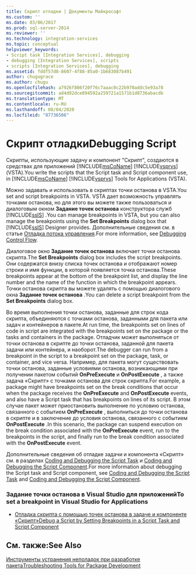 ```yaml
---
title: Скрипт отладки | Документы Майкрософт
ms.custom: ''
ms.date: 03/06/2017
ms.prod: sql-server-2014
ms.reviewer: ''
ms.technology: integration-services
ms.topic: conceptual
helpviewer_keywords:
- Script task [Integration Services], debugging
- debugging [Integration Services], scripts
- scripts [Integration Services], debugging
ms.assetid: fddf57d8-8607-4f88-85a0-1b683087b491
author: chugugrace
ms.author: chugu
ms.openlocfilehash: a7926f806f20f76c7aaac0c22b970addc5e93a78
ms.sourcegitcommit: ad4d92dce894592a259721a1571b1d8736abacdb
ms.translationtype: MT
ms.contentlocale: ru-RU
ms.lasthandoff: 08/04/2020
ms.locfileid: "87736506"
---
```

# <a name="debugging-script"></a><span data-ttu-id="86426-102">Скрипт отладки</span><span class="sxs-lookup"><span data-stu-id="86426-102">Debugging Script</span></span>
  <span data-ttu-id="86426-103">Скрипты, использующие задачу и компонент "Скрипт", создаются в средствах для приложений [!INCLUDE[msCoName](../../includes/msconame-md.md)] [!INCLUDE[vsprvs](../../includes/vsprvs-md.md)] (VSTA).</span><span class="sxs-lookup"><span data-stu-id="86426-103">You write the scripts that the Script task and Script component use, in [!INCLUDE[msCoName](../../includes/msconame-md.md)] [!INCLUDE[vsprvs](../../includes/vsprvs-md.md)] Tools for Applications (VSTA).</span></span>  
  
 <span data-ttu-id="86426-104">Можно задавать и использовать в скриптах точки останова в VSTA.</span><span class="sxs-lookup"><span data-stu-id="86426-104">You set and script breakpoints in VSTA.</span></span> <span data-ttu-id="86426-105">VSTA дает возможность управлять точками останова, но для этого вы можете также пользоваться и диалоговым окном **Задание точек останова** конструктора служб [!INCLUDE[ssIS](../../includes/ssis-md.md)] .</span><span class="sxs-lookup"><span data-stu-id="86426-105">You can manage breakpoints in VSTA, but you can also manage the breakpoints using the **Set Breakpoints** dialog box that [!INCLUDE[ssIS](../../includes/ssis-md.md)] Designer provides.</span></span> <span data-ttu-id="86426-106">Дополнительные сведения см. в статье [Отладка потока управления](debugging-control-flow.md).</span><span class="sxs-lookup"><span data-stu-id="86426-106">For more information, see [Debugging Control Flow](debugging-control-flow.md).</span></span>  
  
 <span data-ttu-id="86426-107">Диалоговое окно **Задание точек останова** включает точки останова скрипта.</span><span class="sxs-lookup"><span data-stu-id="86426-107">The **Set Breakpoints** dialog box includes the script breakpoints.</span></span> <span data-ttu-id="86426-108">Они содержатся внизу списка точек останова и отображают номер строки и имя функции, в которой появляется точка останова.</span><span class="sxs-lookup"><span data-stu-id="86426-108">These breakpoints appear at the bottom of the breakpoint list, and display the line number and the name of the function in which the breakpoint appears.</span></span> <span data-ttu-id="86426-109">Точки останова скрипта вы можете удалять с помощью диалогового окна **Задание точек останова** .</span><span class="sxs-lookup"><span data-stu-id="86426-109">You can delete a script breakpoint from the **Set Breakpoints** dialog box.</span></span>  
  
 <span data-ttu-id="86426-110">Во время выполнения точки останова, заданные для строк кода скрипта, объединяются с точками останова, заданными для пакета или задач и контейнеров в пакете.</span><span class="sxs-lookup"><span data-stu-id="86426-110">At run time, the breakpoints set on lines of code in script are integrated with the breakpoints set on the package or the tasks and containers in the package.</span></span> <span data-ttu-id="86426-111">Отладчик может выполняться от точки останова в скрипте до точки останова, заданной для пакета задачи или контейнера, и наоборот.</span><span class="sxs-lookup"><span data-stu-id="86426-111">The debugger can run from a breakpoint in the script to a breakpoint set on the package, task, or container, and vice versa.</span></span> <span data-ttu-id="86426-112">Например, для пакета могут существовать точки останова, заданные условиями останова, возникающими при получении пакетом событий **OnPreExecute** и **OnPostExecute** , а также задача «Скрипт» с точками останова для строк скрипта.</span><span class="sxs-lookup"><span data-stu-id="86426-112">For example, a package might have breakpoints set on the break conditions that occur when the package receives the **OnPreExecute** and **OnPostExecute** events, and also have a Script task that has breakpoints on lines of its script.</span></span> <span data-ttu-id="86426-113">В этом случае пакет может приостановить выполнение по условию останова, связанного с событием **OnPreExecute** , выполниться до точки останова в скрипте и в заключение до условия останова, связанного с событием **OnPostExecute** .</span><span class="sxs-lookup"><span data-stu-id="86426-113">In this scenario, the package can suspend execution on the break condition associated with the **OnPreExecute** event, run to the breakpoints in the script, and finally run to the break condition associated with the **OnPostExecute** event.</span></span>  
  
 <span data-ttu-id="86426-114">Дополнительные сведения об отладке задачи и компонента «Скрипт» см. в разделах [Coding and Debugging the Script Task](../extending-packages-scripting/task/coding-and-debugging-the-script-task.md) и [Coding and Debugging the Script Component](../extending-packages-scripting/data-flow-script-component/coding-and-debugging-the-script-component.md).</span><span class="sxs-lookup"><span data-stu-id="86426-114">For more information about debugging the Script task and Script component, see [Coding and Debugging the Script Task](../extending-packages-scripting/task/coding-and-debugging-the-script-task.md) and [Coding and Debugging the Script Component](../extending-packages-scripting/data-flow-script-component/coding-and-debugging-the-script-component.md).</span></span>  
  
### <a name="to-set-a-breakpoint-in-visual-studio-for-applications"></a><span data-ttu-id="86426-115">Задание точки останова в Visual Studio для приложений</span><span class="sxs-lookup"><span data-stu-id="86426-115">To set a breakpoint in Visual Studio for Applications</span></span>  
  
-   [<span data-ttu-id="86426-116">Отладка скрипта с помощью точек останова в задаче и компоненте «Скрипт»</span><span class="sxs-lookup"><span data-stu-id="86426-116">Debug a Script by Setting Breakpoints in a Script Task and Script Component</span></span>](../extending-packages-scripting/debug-a-script-by-setting-breakpoints-in-a-script-task-and-script-component.md)  
  
## <a name="see-also"></a><span data-ttu-id="86426-117">См. также:</span><span class="sxs-lookup"><span data-stu-id="86426-117">See Also</span></span>  
 [<span data-ttu-id="86426-118">Инструменты устранения неполадок при разработке пакета</span><span class="sxs-lookup"><span data-stu-id="86426-118">Troubleshooting Tools for Package Development</span></span>](troubleshooting-tools-for-package-development.md)  
  
  
